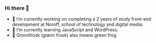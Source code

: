 ### Hi there 👋

- 🔭 I’m currently working on completing a 2 years of study front-end development at Noroff, school of technology and digital media.
- 🌱 I’m currently learning JavaScript and WordPress.
- 🐸 Gronnfrosk (grønn frosk) also means green frog

